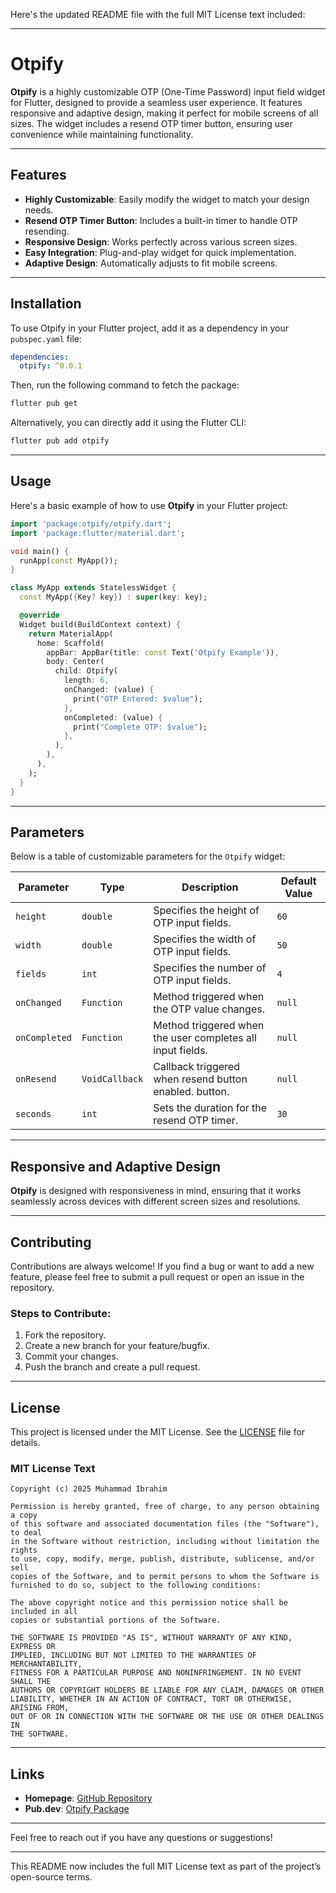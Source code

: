 Here's the updated README file with the full MIT License text included:

---

# Otpify  

**Otpify** is a highly customizable OTP (One-Time Password) input field widget for Flutter, designed to provide a seamless user experience. It features responsive and adaptive design, making it perfect for mobile screens of all sizes. The widget includes a resend OTP timer button, ensuring user convenience while maintaining functionality.

---

## Features  

- **Highly Customizable**: Easily modify the widget to match your design needs.  
- **Resend OTP Timer Button**: Includes a built-in timer to handle OTP resending.  
- **Responsive Design**: Works perfectly across various screen sizes.  
- **Easy Integration**: Plug-and-play widget for quick implementation.  
- **Adaptive Design**: Automatically adjusts to fit mobile screens.  

---

## Installation  

To use Otpify in your Flutter project, add it as a dependency in your `pubspec.yaml` file:  

```yaml  
dependencies:  
  otpify: ^0.0.1  
```  

Then, run the following command to fetch the package:  

```bash  
flutter pub get  
```  

Alternatively, you can directly add it using the Flutter CLI:  

```bash  
flutter pub add otpify  
```  

---

## Usage  

Here's a basic example of how to use **Otpify** in your Flutter project:  

```dart  
import 'package:otpify/otpify.dart';  
import 'package:flutter/material.dart';  

void main() {  
  runApp(const MyApp());  
}  

class MyApp extends StatelessWidget {  
  const MyApp({Key? key}) : super(key: key);  

  @override  
  Widget build(BuildContext context) {  
    return MaterialApp(  
      home: Scaffold(  
        appBar: AppBar(title: const Text('Otpify Example')),  
        body: Center(  
          child: Otpify(  
            length: 6,  
            onChanged: (value) {  
              print("OTP Entered: $value");  
            },  
            onCompleted: (value) {  
              print("Complete OTP: $value");  
            },  
          ),  
        ),  
      ),  
    );  
  }  
}  
```  

---

## Parameters  

Below is a table of customizable parameters for the `Otpify` widget:  

| Parameter      | Type           | Description                                                        | Default Value |  
|----------------|----------------|--------------------------------------------------------------------|---------------| 
| `height`       | `double`       | Specifies the height of OTP input fields.                          | `60`          |  
| `width`        | `double`       | Specifies the width of OTP input fields.                           | `50`          |  
| `fields`       | `int`          | Specifies the number of OTP input fields.                          | `4`           |  
| `onChanged`    | `Function`     | Method triggered when the OTP value changes.                       | `null`        |  
| `onCompleted`  | `Function`     | Method triggered when the user completes all input fields.         | `null`        |  
| `onResend`     | `VoidCallback` | Callback triggered when resend button enabled. button.             | `null`        |  
| `seconds`      | `int`          | Sets the duration for the resend OTP timer.                        | `30`          |  

---

## Responsive and Adaptive Design  

**Otpify** is designed with responsiveness in mind, ensuring that it works seamlessly across devices with different screen sizes and resolutions.  

---

## Contributing  

Contributions are always welcome! If you find a bug or want to add a new feature, please feel free to submit a pull request or open an issue in the repository.  

### Steps to Contribute:  
1. Fork the repository.  
2. Create a new branch for your feature/bugfix.  
3. Commit your changes.  
4. Push the branch and create a pull request.  

---

## License  

This project is licensed under the MIT License. See the [LICENSE](https://github.com/mibra-heem/otpify/blob/main/LICENSE) file for details.  

### MIT License Text

```
Copyright (c) 2025 Muhammad Ibrahim

Permission is hereby granted, free of charge, to any person obtaining a copy
of this software and associated documentation files (the "Software"), to deal
in the Software without restriction, including without limitation the rights
to use, copy, modify, merge, publish, distribute, sublicense, and/or sell
copies of the Software, and to permit persons to whom the Software is
furnished to do so, subject to the following conditions:

The above copyright notice and this permission notice shall be included in all
copies or substantial portions of the Software.

THE SOFTWARE IS PROVIDED "AS IS", WITHOUT WARRANTY OF ANY KIND, EXPRESS OR
IMPLIED, INCLUDING BUT NOT LIMITED TO THE WARRANTIES OF MERCHANTABILITY,
FITNESS FOR A PARTICULAR PURPOSE AND NONINFRINGEMENT. IN NO EVENT SHALL THE
AUTHORS OR COPYRIGHT HOLDERS BE LIABLE FOR ANY CLAIM, DAMAGES OR OTHER
LIABILITY, WHETHER IN AN ACTION OF CONTRACT, TORT OR OTHERWISE, ARISING FROM,
OUT OF OR IN CONNECTION WITH THE SOFTWARE OR THE USE OR OTHER DEALINGS IN
THE SOFTWARE.
```

---

## Links  

- **Homepage**: [GitHub Repository](https://github.com/mibra-heem/otpify)  
- **Pub.dev**: [Otpify Package](https://pub.dev/packages/otpify)  

---

Feel free to reach out if you have any questions or suggestions!  

---

This README now includes the full MIT License text as part of the project’s open-source terms.